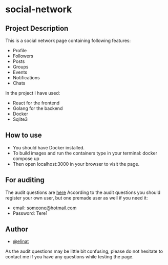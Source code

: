 # social-network

## Project Description
This is a social network page containing following features:
- Profile
- Followers
- Posts
- Groups
- Events
- Notifications
- Chats

In the project I have used:
- React for the frontend
- Golang for the backend
- Docker
- Sqlite3

## How to use
- You should have Docker installed. 
- To build images and run the containers type in your terminal: docker compose up
- Then open localhost:3000 in your browser to visit the page.

## For auditing
The audit questions are [here](https://github.com/01-edu/public/tree/master/subjects/social-network/audit)
According to the audit questions you should register your own user, but one premade user as well if you need it:
- email: someone@hotmail.com
- Password: Tere1

## Author
- [@elinat](https://01.kood.tech/git/elinat)

As the audit questions may be little bit confusing, please do not hesitate to contact me if you have any questions while testing the page. 